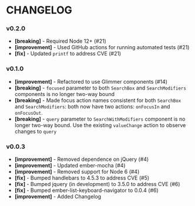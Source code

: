 # CHANGELOG

### v0.2.0
* **[breaking]** - Required Node 12+ (#21)
* **[improvement]** - Used GitHub actions for running automated tests (#21)
* **[fix]** - Updated `printf` to address CVE (#21)

### v0.1.0
* **[improvement]** - Refactored to use Glimmer components (#14)
* **[breaking]** - `focused` parameter to both `SearchBox` and `SearchModifiers` components is no longer two-way bound
* **[breaking]** - Made focus action names consistent for both `SearchBox` and `SearchModifiers`: both now have two actions: `onFocusIn` and `onFocusOut`.
* **[breaking]** - `query` parameter to `SearchWithModifiers` component is no longer two-way bound. Use the existing `valueChange` action to observe changes to `query`

### v0.0.3
* **[improvement]** - Removed dependence on jQuery (#4)
* **[improvement]** - Updated ember-mocha (#4)
* **[improvement]** - Removed support for Node 6 (#4)
* **[fix]** - Bumped handlebars to 4.5.3 to address CVE (#5)
* **[fix]** - Bumped jquery (in development) to 3.5.0 to address CVE (#6)
* **[fix]** - Bumped ember-list-keyboard-navigator to 0.0.4 (#6)
* **[improvement]** - Added Changelog
